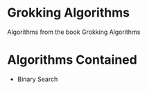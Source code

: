 # Grokking Algorithms
Algorithms from the book Grokking Algorithms

# Algorithms Contained
* Binary Search
